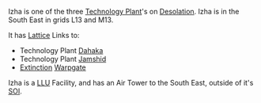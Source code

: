 Izha is one of the three [Technology Plant](../locations/Technology_Plant.md)'s
on [Desolation](../locations/Desolation.md). Izha is in the South East in grids
L13 and M13.

It has [Lattice](../terminology//Lattice.md) Links to:

- Technology Plant [Dahaka](Dahaka.md)
- Technology Plant [Jamshid](Jamshid.md)
- [Extinction](../locations/Extinction.md) [Warpgate](../locations/Warpgate.md)

Izha is a [LLU](../terminology/Lattice_Logic_Unit.md) Facility, and has an Air Tower to the
South East, outside of it's [SOI](../locations/Sphere_of_Influence.md).


